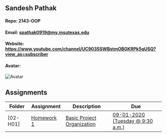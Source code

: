 ## Sandesh Pathak
#### Repo: 2143-OOP
#### Email: spathak0919@my.msutexas.edu
#### Website: https://www.youtube.com/channel/UC903SSWBstmOBGKRPk5qUSQ?view_as=subscriber
#### Avatar:
![Avatar](https://cs.msutexas.edu/~griffin/zcloud/zcloud-files/einstein_avatar.png)


## Assignments
| Folder | Assignment | Description | Due|
 | ------------|------------|------------|------------|
 | [02-H01] | [ Homework 1 ](https://github.com/spathak0919/Assignments/tree/master/H01) | [ Basic Project Organization](https://github.com/rugbyprof/2143-Object-Oriented-Programming/tree/master/Assignments/02-H01) | [09-01-2020 (Tuesday @ 9:30 a.m.)](https://github.com/rugbyprof/2143-Object-Oriented-Programming/tree/master/Assignments/02-H01) |
